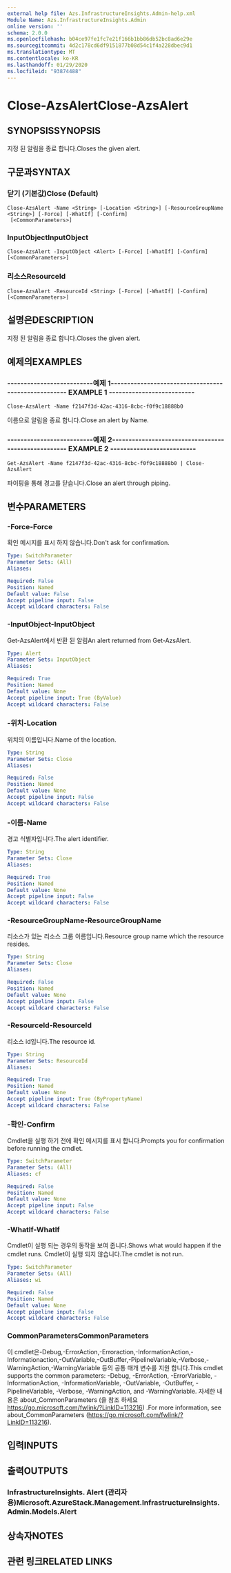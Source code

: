 ```yaml
---
external help file: Azs.InfrastructureInsights.Admin-help.xml
Module Name: Azs.InfrastructureInsights.Admin
online version: ''
schema: 2.0.0
ms.openlocfilehash: b04ce97fe1fc7e21f166b1bb86db52bc8ad6e29e
ms.sourcegitcommit: 4d2c178cd6df9151877b08d54c1f4a228dbec9d1
ms.translationtype: MT
ms.contentlocale: ko-KR
ms.lasthandoff: 01/29/2020
ms.locfileid: "93874488"
---
```

# <span data-ttu-id="b9e51-101">Close-AzsAlert</span><span class="sxs-lookup"><span data-stu-id="b9e51-101">Close-AzsAlert</span></span>

## <span data-ttu-id="b9e51-102">SYNOPSIS</span><span class="sxs-lookup"><span data-stu-id="b9e51-102">SYNOPSIS</span></span>
<span data-ttu-id="b9e51-103">지정 된 알림을 종료 합니다.</span><span class="sxs-lookup"><span data-stu-id="b9e51-103">Closes the given alert.</span></span>

## <span data-ttu-id="b9e51-104">구문과</span><span class="sxs-lookup"><span data-stu-id="b9e51-104">SYNTAX</span></span>

### <span data-ttu-id="b9e51-105">닫기 (기본값)</span><span class="sxs-lookup"><span data-stu-id="b9e51-105">Close (Default)</span></span>
```
Close-AzsAlert -Name <String> [-Location <String>] [-ResourceGroupName <String>] [-Force] [-WhatIf] [-Confirm]
 [<CommonParameters>]
```

### <span data-ttu-id="b9e51-106">InputObject</span><span class="sxs-lookup"><span data-stu-id="b9e51-106">InputObject</span></span>
```
Close-AzsAlert -InputObject <Alert> [-Force] [-WhatIf] [-Confirm] [<CommonParameters>]
```

### <span data-ttu-id="b9e51-107">리소스</span><span class="sxs-lookup"><span data-stu-id="b9e51-107">ResourceId</span></span>
```
Close-AzsAlert -ResourceId <String> [-Force] [-WhatIf] [-Confirm] [<CommonParameters>]
```

## <span data-ttu-id="b9e51-108">설명은</span><span class="sxs-lookup"><span data-stu-id="b9e51-108">DESCRIPTION</span></span>
<span data-ttu-id="b9e51-109">지정 된 알림을 종료 합니다.</span><span class="sxs-lookup"><span data-stu-id="b9e51-109">Closes the given alert.</span></span>

## <span data-ttu-id="b9e51-110">예제의</span><span class="sxs-lookup"><span data-stu-id="b9e51-110">EXAMPLES</span></span>

### <span data-ttu-id="b9e51-111">--------------------------예제 1--------------------------</span><span class="sxs-lookup"><span data-stu-id="b9e51-111">-------------------------- EXAMPLE 1 --------------------------</span></span>
```
Close-AzsAlert -Name f2147f3d-42ac-4316-8cbc-f0f9c18888b0
```

<span data-ttu-id="b9e51-112">이름으로 알림을 종료 합니다.</span><span class="sxs-lookup"><span data-stu-id="b9e51-112">Close an alert by Name.</span></span>

### <span data-ttu-id="b9e51-113">--------------------------예제 2--------------------------</span><span class="sxs-lookup"><span data-stu-id="b9e51-113">-------------------------- EXAMPLE 2 --------------------------</span></span>
```
Get-AzsAlert -Name f2147f3d-42ac-4316-8cbc-f0f9c18888b0 | Close-AzsAlert
```

<span data-ttu-id="b9e51-114">파이핑을 통해 경고를 닫습니다.</span><span class="sxs-lookup"><span data-stu-id="b9e51-114">Close an alert through piping.</span></span>

## <span data-ttu-id="b9e51-115">변수</span><span class="sxs-lookup"><span data-stu-id="b9e51-115">PARAMETERS</span></span>

### <span data-ttu-id="b9e51-116">-Force</span><span class="sxs-lookup"><span data-stu-id="b9e51-116">-Force</span></span>
<span data-ttu-id="b9e51-117">확인 메시지를 표시 하지 않습니다.</span><span class="sxs-lookup"><span data-stu-id="b9e51-117">Don't ask for confirmation.</span></span>

```yaml
Type: SwitchParameter
Parameter Sets: (All)
Aliases: 

Required: False
Position: Named
Default value: False
Accept pipeline input: False
Accept wildcard characters: False
```

### <span data-ttu-id="b9e51-118">-InputObject</span><span class="sxs-lookup"><span data-stu-id="b9e51-118">-InputObject</span></span>
<span data-ttu-id="b9e51-119">Get-AzsAlert에서 반환 된 알림</span><span class="sxs-lookup"><span data-stu-id="b9e51-119">An alert returned from Get-AzsAlert.</span></span>

```yaml
Type: Alert
Parameter Sets: InputObject
Aliases: 

Required: True
Position: Named
Default value: None
Accept pipeline input: True (ByValue)
Accept wildcard characters: False
```

### <span data-ttu-id="b9e51-120">-위치</span><span class="sxs-lookup"><span data-stu-id="b9e51-120">-Location</span></span>
<span data-ttu-id="b9e51-121">위치의 이름입니다.</span><span class="sxs-lookup"><span data-stu-id="b9e51-121">Name of the location.</span></span>

```yaml
Type: String
Parameter Sets: Close
Aliases: 

Required: False
Position: Named
Default value: None
Accept pipeline input: False
Accept wildcard characters: False
```

### <span data-ttu-id="b9e51-122">-이름</span><span class="sxs-lookup"><span data-stu-id="b9e51-122">-Name</span></span>
<span data-ttu-id="b9e51-123">경고 식별자입니다.</span><span class="sxs-lookup"><span data-stu-id="b9e51-123">The alert identifier.</span></span>

```yaml
Type: String
Parameter Sets: Close
Aliases: 

Required: True
Position: Named
Default value: None
Accept pipeline input: False
Accept wildcard characters: False
```

### <span data-ttu-id="b9e51-124">-ResourceGroupName</span><span class="sxs-lookup"><span data-stu-id="b9e51-124">-ResourceGroupName</span></span>
<span data-ttu-id="b9e51-125">리소스가 있는 리소스 그룹 이름입니다.</span><span class="sxs-lookup"><span data-stu-id="b9e51-125">Resource group name which the resource resides.</span></span>

```yaml
Type: String
Parameter Sets: Close
Aliases: 

Required: False
Position: Named
Default value: None
Accept pipeline input: False
Accept wildcard characters: False
```

### <span data-ttu-id="b9e51-126">-ResourceId</span><span class="sxs-lookup"><span data-stu-id="b9e51-126">-ResourceId</span></span>
<span data-ttu-id="b9e51-127">리소스 id입니다.</span><span class="sxs-lookup"><span data-stu-id="b9e51-127">The resource id.</span></span>

```yaml
Type: String
Parameter Sets: ResourceId
Aliases: 

Required: True
Position: Named
Default value: None
Accept pipeline input: True (ByPropertyName)
Accept wildcard characters: False
```

### <span data-ttu-id="b9e51-128">-확인</span><span class="sxs-lookup"><span data-stu-id="b9e51-128">-Confirm</span></span>
<span data-ttu-id="b9e51-129">Cmdlet을 실행 하기 전에 확인 메시지를 표시 합니다.</span><span class="sxs-lookup"><span data-stu-id="b9e51-129">Prompts you for confirmation before running the cmdlet.</span></span>

```yaml
Type: SwitchParameter
Parameter Sets: (All)
Aliases: cf

Required: False
Position: Named
Default value: None
Accept pipeline input: False
Accept wildcard characters: False
```

### <span data-ttu-id="b9e51-130">-WhatIf</span><span class="sxs-lookup"><span data-stu-id="b9e51-130">-WhatIf</span></span>
<span data-ttu-id="b9e51-131">Cmdlet이 실행 되는 경우의 동작을 보여 줍니다.</span><span class="sxs-lookup"><span data-stu-id="b9e51-131">Shows what would happen if the cmdlet runs.</span></span>
<span data-ttu-id="b9e51-132">Cmdlet이 실행 되지 않습니다.</span><span class="sxs-lookup"><span data-stu-id="b9e51-132">The cmdlet is not run.</span></span>

```yaml
Type: SwitchParameter
Parameter Sets: (All)
Aliases: wi

Required: False
Position: Named
Default value: None
Accept pipeline input: False
Accept wildcard characters: False
```

### <span data-ttu-id="b9e51-133">CommonParameters</span><span class="sxs-lookup"><span data-stu-id="b9e51-133">CommonParameters</span></span>
<span data-ttu-id="b9e51-134">이 cmdlet은-Debug,-ErrorAction,-Erroraction,-InformationAction,-Informationaction,-OutVariable,-OutBuffer,-PipelineVariable,-Verbose,-WarningAction,-WarningVariable 등의 공통 매개 변수를 지원 합니다.</span><span class="sxs-lookup"><span data-stu-id="b9e51-134">This cmdlet supports the common parameters: -Debug, -ErrorAction, -ErrorVariable, -InformationAction, -InformationVariable, -OutVariable, -OutBuffer, -PipelineVariable, -Verbose, -WarningAction, and -WarningVariable.</span></span> <span data-ttu-id="b9e51-135">자세한 내용은 about_CommonParameters (을 참조 하세요 https://go.microsoft.com/fwlink/?LinkID=113216) .</span><span class="sxs-lookup"><span data-stu-id="b9e51-135">For more information, see about_CommonParameters (https://go.microsoft.com/fwlink/?LinkID=113216).</span></span>

## <span data-ttu-id="b9e51-136">입력</span><span class="sxs-lookup"><span data-stu-id="b9e51-136">INPUTS</span></span>

## <span data-ttu-id="b9e51-137">출력</span><span class="sxs-lookup"><span data-stu-id="b9e51-137">OUTPUTS</span></span>

### <span data-ttu-id="b9e51-138">InfrastructureInsights. Alert (관리자 용)</span><span class="sxs-lookup"><span data-stu-id="b9e51-138">Microsoft.AzureStack.Management.InfrastructureInsights.Admin.Models.Alert</span></span>

## <span data-ttu-id="b9e51-139">상속자</span><span class="sxs-lookup"><span data-stu-id="b9e51-139">NOTES</span></span>

## <span data-ttu-id="b9e51-140">관련 링크</span><span class="sxs-lookup"><span data-stu-id="b9e51-140">RELATED LINKS</span></span>


